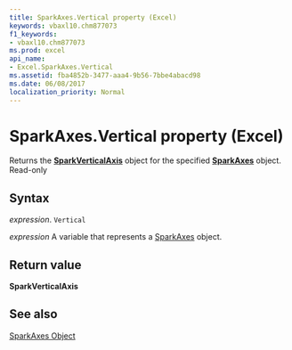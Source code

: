 ```yaml
---
title: SparkAxes.Vertical property (Excel)
keywords: vbaxl10.chm877073
f1_keywords:
- vbaxl10.chm877073
ms.prod: excel
api_name:
- Excel.SparkAxes.Vertical
ms.assetid: fba4852b-3477-aaa4-9b56-7bbe4abacd98
ms.date: 06/08/2017
localization_priority: Normal
---
```



# SparkAxes.Vertical property (Excel)

Returns the  **[SparkVerticalAxis](Excel.SparkVerticalAxis.md)** object for the specified **[SparkAxes](Excel.SparkAxes.md)** object. Read-only


## Syntax

_expression_. `Vertical`

_expression_ A variable that represents a [SparkAxes](./Excel.SparkAxes.md) object.


## Return value

 **SparkVerticalAxis**


## See also


[SparkAxes Object](Excel.SparkAxes.md)


